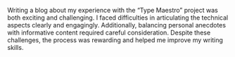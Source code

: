 Writing a blog about my experience with the “Type Maestro” project was both exciting and challenging. I faced difficulties in articulating the technical aspects clearly and engagingly. Additionally, balancing personal anecdotes with informative content required careful consideration. Despite these challenges, the process was rewarding and helped me improve my writing skills.